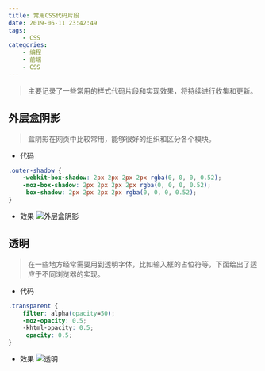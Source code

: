 ```yaml
---
title: 常用CSS代码片段
date: 2019-06-11 23:42:49
tags: 
    - CSS
categories:
    - 编程
    - 前端
    - CSS
---
```

> 主要记录了一些常用的样式代码片段和实现效果，将持续进行收集和更新。

<!-- more -->

## 外层盒阴影
> 盒阴影在网页中比较常用，能够很好的组织和区分各个模块。

* 代码
```CSS
.outer-shadow {
    -webkit-box-shadow: 2px 2px 2px 2px rgba(0, 0, 0, 0.52);
    -moz-box-shadow: 2px 2px 2px 2px rgba(0, 0, 0, 0.52);
     box-shadow: 2px 2px 2px 2px rgba(0, 0, 0, 0.52);
}
```
* 效果
![外层盒阴影](https://lindenthink.oss-cn-beijing.aliyuncs.com/picture/css-snippt/%E5%A4%96%E5%B1%82%E7%9B%92%E9%98%B4%E5%BD%B1.png)

## 透明
> 在一些地方经常需要用到透明字体，比如输入框的占位符等，下面给出了适应于不同浏览器的实现。

* 代码
```CSS
.transparent {
    filter: alpha(opacity=50);
    -moz-opacity: 0.5;
    -khtml-opacity: 0.5;
     opacity: 0.5;
}
```
* 效果
![透明](https://lindenthink.oss-cn-beijing.aliyuncs.com/picture/css-snippt/transparent.png)
